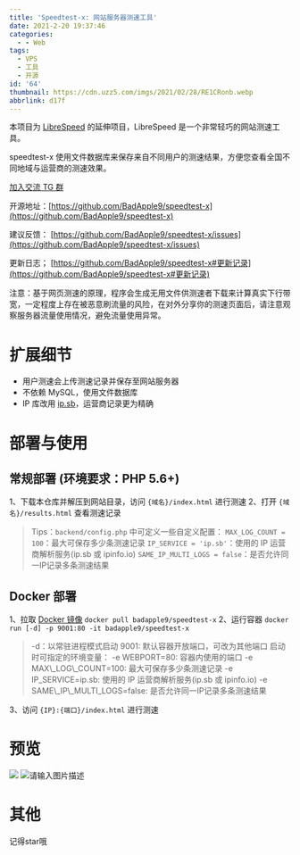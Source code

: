 ```yaml
---
title: 'Speedtest-x: 网站服务器测速工具'
date: 2021-2-20 19:37:46
categories:
  - - Web
tags:
  - VPS
  - 工具
  - 开源
id: '64'
thumbnail: https://cdn.uzz5.com/imgs/2021/02/28/RE1CRonb.webp
abbrlink: d17f
---
```



本项目为 [LibreSpeed](https://github.com/librespeed/speedtest) 的延伸项目，LibreSpeed 是一个非常轻巧的网站测速工具。 

speedtest-x 使用文件数据库来保存来自不同用户的测速结果，方便您查看全国不同地域与运营商的测速效果。 

[加入交流 TG 群](https://t.me/xiaozhu5) 

开源地址：[https://github.com/BadApple9/speedtest-x](https://github.com/BadApple9/speedtest-x) 

建议反馈： [https://github.com/BadApple9/speedtest-x/issues](https://github.com/BadApple9/speedtest-x/issues) 

更新日志； [https://github.com/BadApple9/speedtest-x#更新记录](https://github.com/BadApple9/speedtest-x#更新记录) 

注意：基于网页测速的原理，程序会生成无用文件供测速者下载来计算真实下行带宽，一定程度上存在被恶意刷流量的风险，在对外分享你的测速页面后，请注意观察服务器流量使用情况，避免流量使用异常。

# 扩展细节

*   用户测速会上传测速记录并保存至网站服务器
*   不依赖 MySQL，使用文件数据库
*   IP 库改用 [ip.sb](https://ip.sb/)，运营商记录更为精确

# 部署与使用

## 常规部署 (环境要求：PHP 5.6+)

1、下载本仓库并解压到网站目录，访问 `{域名}/index.html` 进行测速 2、打开 `{域名}/results.html` 查看测速记录

> Tips：`backend/config.php` 中可定义一些自定义配置： `MAX_LOG_COUNT = 100`：最大可保存多少条测速记录 `IP_SERVICE = 'ip.sb'`：使用的 IP 运营商解析服务(ip.sb 或 ipinfo.io) `SAME_IP_MULTI_LOGS = false`：是否允许同一IP记录多条测速结果

## Docker 部署

1、拉取 [Docker 镜像](https://hub.docker.com/r/badapple9/speedtest-x) `docker pull badapple9/speedtest-x` 2、运行容器 `docker run [-d] -p 9001:80 -it badapple9/speedtest-x`

> \-d：以常驻进程模式启动 9001: 默认容器开放端口，可改为其他端口 启动时可指定的环境变量： -e WEBPORT=80: 容器内使用的端口 -e MAX\\\_LOG\\\_COUNT=100: 最大可保存多少条测速记录 -e IP\_SERVICE=ip.sb: 使用的 IP 运营商解析服务(ip.sb 或 ipinfo.io) -e SAME\\\_IP\\\_MULTI\_LOGS=false: 是否允许同一IP记录多条测速结果

3、访问 `{IP}:{端口}/index.html` 进行测速

# 预览

![](https://cdn.uzz5.com/imgs/2021/02/28/4h6HRhhn.webp) ![请输入图片描述](https://cdn.uzz5.com/imgs/2021/02/28/fvEg3cXQ.webp "请输入图片描述")

# 其他

记得star哦